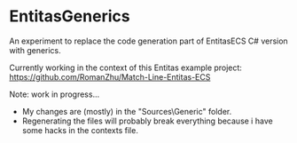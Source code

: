 # EntitasGenerics

An experiment to replace the code generation part of EntitasECS C# version with generics.

Currently working in the context of this Entitas example project: https://github.com/RomanZhu/Match-Line-Entitas-ECS

Note: work in progress...

* My changes are (mostly) in the "Sources\Generic" folder. 
* Regenerating the files will probably break everything because i have some hacks in the contexts file.
